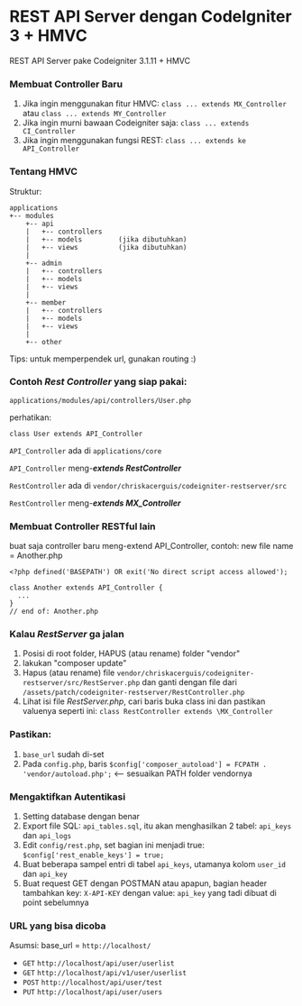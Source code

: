 # REST API Server dengan CodeIgniter 3 + HMVC
REST API Server pake Codeigniter 3.1.11 + HMVC


### Membuat Controller Baru

1. Jika ingin menggunakan fitur HMVC: `class ... extends MX_Controller` atau `class ... extends MY_Controller`
1. Jika ingin murni bawaan Codeigniter saja: `class ... extends CI_Controller`
1. Jika ingin menggunakan fungsi REST: `class ... extends ke API_Controller`


### Tentang HMVC
Struktur:
```
applications
+-- modules
    +-- api
    |   +-- controllers
    |   +-- models         (jika dibutuhkan)
    |   +-- views          (jika dibutuhkan)
    |
    +-- admin
    |   +-- controllers
    |   +-- models
    |   +-- views
    |
    +-- member
    |   +-- controllers
    |   +-- models
    |   +-- views
    |
    +-- other
```

Tips: untuk memperpendek url, gunakan routing :)


### Contoh _Rest Controller_ yang siap pakai:
`applications/modules/api/controllers/User.php`

perhatikan:

`class User extends API_Controller`

`API_Controller` ada di `applications/core`

`API_Controller` meng-___extends RestController___

`RestController` ada di `vendor/chriskacerguis/codeigniter-restserver/src`

`RestController` meng-___extends MX_Controller___


### Membuat Controller RESTful lain
buat saja controller baru meng-extend API_Controller, contoh:
new file name = Another.php
```
<?php defined('BASEPATH') OR exit('No direct script access allowed');

class Another extends API_Controller {
  ...
}
// end of: Another.php
```


### Kalau *RestServer* ga jalan
1. Posisi di root folder, HAPUS (atau rename) folder "vendor"
1. lakukan "composer update"
1. Hapus (atau rename) file `vendor/chriskacerguis/codeigniter-restserver/src/RestServer.php` dan ganti dengan file dari `/assets/patch/codeigniter-restserver/RestController.php`
1. Lihat isi file *RestServer.php*, cari baris buka class ini dan pastikan valuenya seperti ini: `class RestController extends \MX_Controller`

### Pastikan:
1. `base_url` sudah di-set
1. Pada `config.php`, baris `$config['composer_autoload'] = FCPATH . 'vendor/autoload.php';` <-- sesuaikan PATH folder vendornya

### Mengaktifkan Autentikasi
1. Setting database dengan benar
1. Export file SQL: `api_tables.sql`, itu akan menghasilkan 2 tabel: `api_keys` dan `api_logs`
1. Edit `config/rest.php`, set bagian ini menjadi true: `$config['rest_enable_keys'] = true;`
1. Buat beberapa sampel entri di tabel `api_keys`, utamanya kolom `user_id` dan `api_key`
1. Buat request GET dengan POSTMAN atau apapun, bagian header tambahkan key: `X-API-KEY` dengan value: `api_key` yang tadi dibuat di point sebelumnya

### URL yang bisa dicoba
Asumsi: base_url = `http://localhost/`
* `GET` `http://localhost/api/user/userlist`
* `GET` `http://localhost/api/v1/user/userlist`
* `POST` `http://localhost/api/user/test`
* `PUT` `http://localhost/api/user/users`

